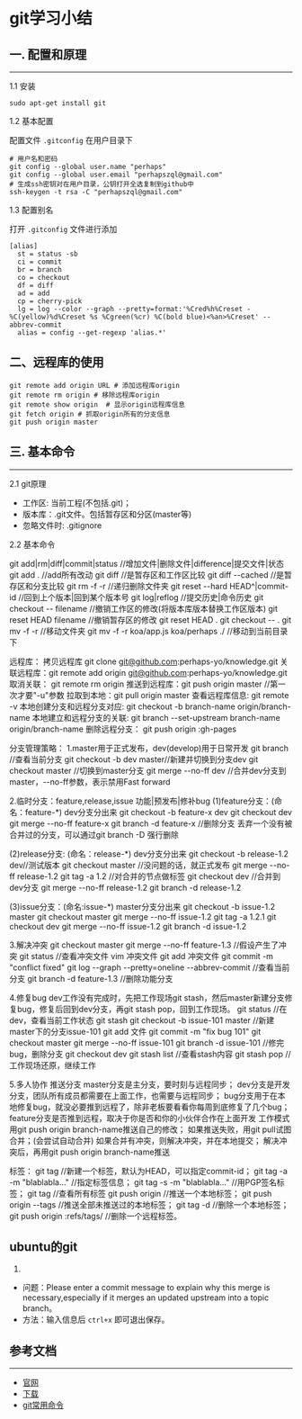 <!-- 2017/5/29  -->

# git学习小结

## 一. 配置和原理

---

1.1 安装

`sudo apt-get install git`

1.2 基本配置

配置文件 `.gitconfig` 在用户目录下

```shell
# 用户名和密码
git config --global user.name "perhaps"
git config --global user.email "perhapszql@gmail.com"
# 生成ssh密钥对在用户目录，公钥打开全选复制到github中
ssh-keygen -t rsa -C "perhapszql@gmail.com"
```

1.3 配置别名

打开 `.gitconfig` 文件进行添加

```shell
[alias]
  st = status -sb
  ci = commit
  br = branch
  co = checkout
  df = diff
  ad = add
  cp = cherry-pick
  lg = log --color --graph --pretty=format:'%Cred%h%Creset -%C(yellow)%d%Creset %s %Cgreen(%cr) %C(bold blue)<%an>%Creset' --abbrev-commit
  alias = config --get-regexp 'alias.*'
```

## 二、远程库的使用

```shell
git remote add origin URL # 添加远程库origin
git remote rm origin # 移除远程库origin
git remote show origin  # 显示origin远程库信息
git fetch origin # 抓取origin所有的分支信息
git push origin master
```

## 三. 基本命令

---

2.1 git原理

- 工作区: 当前工程(不包括.git)；
- 版本库：.git文件。包括暂存区和分区(master等)
- 忽略文件时: .gitignore

2.2 基本命令

git add|rm|diff|commit|status //增加文件|删除文件|difference|提交文件|状态
  git add . //add所有改动
  git diff          //是暂存区和工作区比较
  git diff --cached //是暂存区和分支比较
  git rm -f -r <file> //递归删除文件夹
git reset --hard HEAD^|commit-id //回到上个版本|回到某个版本号
git log|reflog //提交历史|命令历史
git checkout -- filename //撤销工作区的修改(将版本库版本替换工作区版本)
git reset HEAD filename  //撤销暂存区的修改
    git reset HEAD .
    git checkout -- .
git mv -f -r <source> <destination> //移动文件夹
    git mv -f -r koa/app.js koa/perhaps ./    //移动到当前目录下

远程库：
拷贝远程库 git clone git@github.com:perhaps-yo/knowledge.git
关联远程库：git remote add origin git@github.com:perhaps-yo/knowledge.git
取消关联：  git remote rm origin
推送到远程库：git push origin master //第一次才要"-u"参数
拉取到本地：git pull origin master
查看远程库信息: git remote -v
本地创建分支和远程分支对应: git checkout -b branch-name origin/branch-name
本地建立和远程分支的关联:   git branch --set-upstream branch-name origin/branch-name
删除远程分支： git push origin :gh-pages

分支管理策略：
1.master用于正式发布，dev(develop)用于日常开发
    git branch //查看当前分支
    git checkout -b dev master//新建并切换到分支dev
    git checkout master //切换到master分支
    git merge --no-ff dev //合并dev分支到master，--no-ff参数，表示禁用Fast forward

2.临时分支：feature,release,issue 功能|预发布|修补bug
(1)feature分支：(命名：feature-*) dev分支分出来
    git checkout -b feature-x dev
    git checkout dev
    git merge --no-ff feature-x
    git branch -d feature-x //删除分支
    丢弃一个没有被合并过的分支，可以通过git branch -D <name>强行删除

(2)release分支: (命名：release-*) dev分支分出来
    git checkout -b release-1.2 dev//测试版本
    git checkout master //没问题的话，就正式发布
    git merge --no-ff release-1.2
    git tag -a 1.2 //对合并的节点做标签
    git checkout dev //合并到dev分支
    git merge --no-ff release-1.2
    git branch -d release-1.2

(3)issue分支：(命名:issue-*) master分支分出来
    git checkout -b issue-1.2 master
    git checkout master
    git merge --no-ff issue-1.2
    git tag -a 1.2.1
    git checkout dev
    git merge --no-ff issue-1.2
    git branch -d issue-1.2

3.解决冲突
    git checkout master
    git merge --no-ff feature-1.3 //假设产生了冲突
    git status //查看冲突文件
    vim 冲突文件
    git add 冲突文件
    git commit -m "conflict fixed"
    git log --graph --pretty=oneline --abbrev-commit //查看当前分支
    git branch -d feature-1.3 //删除功能分支

4.修复bug
    dev工作没有完成时，先把工作现场git stash，然后master新建分支修复bug，修复后回到dev分支，再git stash pop，回到工作现场。
    git status //在dev，查看当前工作状态
    git stash
    git checkout -b issue-101 master //新建master下的分支issue-101
    git add 文件
    git commit -m "fix bug 101"
    git checkout master
    git merge --no-ff issue-101
    git branch -d issue-101 //修完bug，删除分支
    git checkout dev
    git stash list //查看stash内容
    git stash pop  //工作现场还原，继续工作

5.多人协作
    推送分支
        master分支是主分支，要时刻与远程同步；
        dev分支是开发分支，团队所有成员都需要在上面工作，也需要与远程同步；
        bug分支用于在本地修复bug，就没必要推到远程了，除非老板要看看你每周到底修复了几个bug；
        feature分支是否推到远程，取决于你是否和你的小伙伴合作在上面开发
    工作模式
        用git push origin branch-name推送自己的修改；
        如果推送失败，用git pull试图合并；(会尝试自动合并)
        如果合并有冲突，则解决冲突，并在本地提交；
        解决冲突后，再用git push origin branch-name推送

标签：
    git tag <name> //新建一个标签，默认为HEAD，可以指定commit-id；
    git tag -a <tagname> -m "blablabla..." //指定标签信息；
    git tag -s <tagname> -m "blablabla..." //用PGP签名标签；
    git tag //查看所有标签
    git push origin <tagname> //推送一个本地标签；
    git push origin --tags    //推送全部未推送过的本地标签；
    git tag -d <tagname>      //删除一个本地标签；
    git push origin :refs/tags/<tagname> //删除一个远程标签。

## ubuntu的git

1.

- 问题：Please enter a commit message to explain why this merge is necessary,especially if it merges an updated upstream into a topic branch。
- 方法：输入信息后 `ctrl+x` 即可退出保存。

## 参考文档

---

- [官网](https://git-scm.com/)
- [下载](https://git-for-windows.github.io/)
- [git常用命令](http://www.cnblogs.com/cspku/articles/Git_cmds.html)
